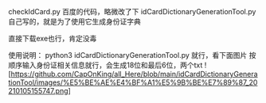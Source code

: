 checkIdCard.py   百度的代码，略微改了下
idCardDictionaryGenerationTool.py 自己写的，就是为了使用它生成身份证字典

直接下载exe也行，肯定没毒

使用说明：
python3 idCardDictionaryGenerationTool.py 就行，看下面图片
按顺序输入身份证相关信息就行，会生成18位和最后6位，两个txt
! [https://github.com/CapOnKing/all_Here/blob/main/idCardDictionaryGenerationTool/images/%E5%BE%AE%E4%BF%A1%E5%9B%BE%E7%89%87_20210105155747.png] 
